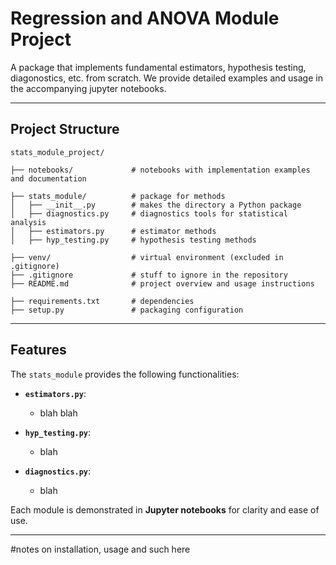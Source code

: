 # Regression and ANOVA Module Project

A package that implements fundamental estimators, hypothesis testing, diagonostics, etc. from scratch. We provide detailed examples and usage in the accompanying jupyter notebooks.

---

## **Project Structure**
```
stats_module_project/

├── notebooks/             # notebooks with implementation examples and documentation

├── stats_module/          # package for methods
│   ├── __init__.py        # makes the directory a Python package
│   ├── diagnostics.py     # diagnostics tools for statistical analysis
│   ├── estimators.py      # estimator methods
│   ├── hyp_testing.py     # hypothesis testing methods

├── venv/                  # virtual environment (excluded in .gitignore)
├── .gitignore             # stuff to ignore in the repository
├── README.md              # project overview and usage instructions

├── requirements.txt       # dependencies
├── setup.py               # packaging configuration
```
---

## **Features**

The `stats_module` provides the following functionalities:

- **`estimators.py`**:
  - blah blah

- **`hyp_testing.py`**:
  - blah
- **`diagnostics.py`**:
  - blah

Each module is demonstrated in **Jupyter notebooks** for clarity and ease of use.

---

#notes on installation, usage and such here
